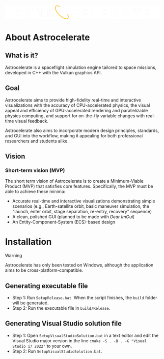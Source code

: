 <!-- PROJECT LOGO -->
<br />
<div align="center">
    <a href="https://github.com/ButteredFire/Astrocelerate/">
        <img src="assets/app/AppLogo.png" alt="Logo">
    </a>
</div>

# About Astrocelerate
## What is it?
Astrocelerate is a spaceflight simulation engine tailored to space missions, developed in C++ with the Vulkan graphics API. 
## Goal
Astrocelerate aims to provide high-fidelity real-time and interactive visualizations with the accuracy of CPU-accelerated physics, the visual appeal and efficiency of GPU-accelerated rendering and parallelizable physics computing, and support for on-the-fly variable changes with real-time visual feedback.

Astrocelerate also aims to incorporate modern design principles, standards, and GUI into the workflow, making it appealing for both professional researchers and students alike.
## Vision
### Short-term vision (MVP)
The short term vision of Astrocelerate is to create a Minimum-Viable Product (MVP) that satisfies core features. Specifically, the MVP must be able to achieve these minima:
- Accurate real-time and interactive visualizations demonstrating simple scenarios (e.g., Earth-satellite orbit, basic maneuver simulation, the "launch, enter orbit, stage separation, re-entry, recovery" sequence)
- A clean, polished GUI (planned to be made with *Dear ImGui*)
- An Entity-Component-System (ECS)-based design


# Installation
> [!WARNING]
> Astrocelerate has only been tested on Windows, although the application aims to be cross-platform-compatible.
## Generating executable file
- Step 1: Run `SetupRelease.bat`. When the script finishes, the `build` folder will be generated.
- Step 2: Run the executable file in `build/Release`.

## Generating Visual Studio solution file
- Step 1: Open `SetupVisualStudioSolution.bat` in a text editor and edit the Visual Studio major version in the line `cmake -S . -B . -G "Visual Studio 17 2022"` to your own.
- Step 2: Run `SetupVisualStudioSolution.bat`.